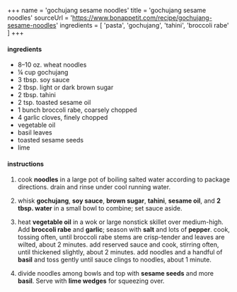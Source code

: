 +++
name = 'gochujang sesame noodles'
title = 'gochujang sesame noodles'
sourceUrl = 'https://www.bonappetit.com/recipe/gochujang-sesame-noodles'
ingredients = [
  'pasta',
  'gochujang',
  'tahini',
  'broccoli rabe'
]
+++

#### ingredients

- 8–10 oz. wheat noodles
- ¼ cup gochujang
- 3 tbsp. soy sauce
- 2 tbsp. light or dark brown sugar
- 2 tbsp. tahini
- 2 tsp. toasted sesame oil
- 1 bunch broccoli rabe, coarsely chopped
- 4 garlic cloves, finely chopped
- vegetable oil
- basil leaves
- toasted sesame seeds
- lime

#### instructions

1. cook **noodles** in a large pot of boiling salted water according to package directions. drain and rinse under cool running water.

2. whisk **gochujang**, **soy sauce**, **brown sugar**, **tahini**, **sesame oil**, and **2 tbsp. water** in a small bowl to combine; set sauce aside.

3. heat **vegetable oil** in a wok or large nonstick skillet over medium-high. Add **broccoli rabe** and **garlic**; season with **salt** and lots of **pepper**. cook, tossing often, until broccoli rabe stems are crisp-tender and leaves are wilted, about 2 minutes. add reserved sauce and cook, stirring often, until thickened slightly, about 2 minutes. add noodles and a handful of **basil** and toss gently until sauce clings to noodles, about 1 minute.

4. divide noodles among bowls and top with **sesame seeds** and more **basil**. Serve with **lime wedges** for squeezing over.
